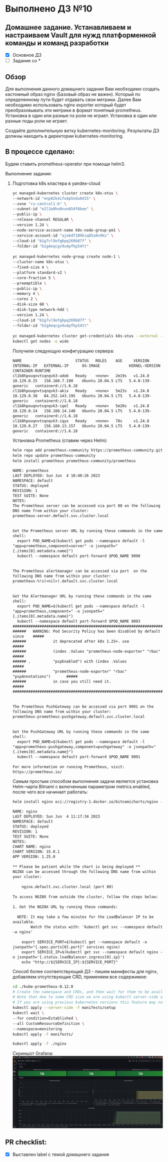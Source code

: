# Выполнено ДЗ №10 
## Домашнее задание. Устанавливаем и настраиваем Vault для нужд платформенной команды и команд разработки

 - [x] Основное ДЗ
 - [ ] Задание со *

## Обзор

Для выполнения данного домашнего задания Вам необходимо создать кастомный образ nginx (Базовый образ не важен). Который
по определенному пути будет отдавать свои метрики. Далее Вам необходимо использовать nginx exporter который будет 
преобразовывать эти метрики в формат понятный prometheus. Установка в один или разные ns роли не играет. Установка в 
один или разные поды роли не играет.

Создайте дополнительную ветку kubernetes-monitoring. Результаты ДЗ должны находить в директории kubernetes-monitoring.

## В процессе сделано:

Будем ставить prometheus-operator при помощи helm3.

Выполнение задания:
1. Подготовка k8s кластера в yandex-cloud
    ```bash
    yc managed-kubernetes cluster create k8s-otus \
    --network-id "enp02k4ifo4p5ndu0d15" \
    --zone "ru-central1-b" \
    --subnet-id "e2l3a8ho8nun654f6bee" \
    --public-ip \
    --release-channel REGULAR \
    --version 1.24 \
    --node-service-account-name k8s-node-group-pm1 \
    --service-account-id "ajebdf109kiq85a9v9ks" \
    --cloud-id "b1g7vl9ofg6pq269b87f" \
    --folder-id "b1g4eqcgv9u4pfhp54tt"
   
    yc managed-kubernetes node-group create node-1 \
    --cluster-name k8s-otus \
    --fixed-size 4 \
    --platform standard-v2 \
    --core-fraction 5 \
    --preemptible \
    --public-ip \
    --memory 4 \
    --cores 2 \
    --disk-size 60 \
    --disk-type network-hdd \
    --version 1.24 \
    --cloud-id "b1g7vl9ofg6pq269b87f" \
    --folder-id "b1g4eqcgv9u4pfhp54tt"
   
    yc managed-kubernetes cluster get-credentials k8s-otus --external --force --folder-id b1g4eqcgv9u4pfhp54tt
    kubectl get nodes -o wide
    ```
   Получили следующую конфигурацию сервера:
   ```text
   NAME                        STATUS   ROLES    AGE     VERSION   INTERNAL-IP   EXTERNAL-IP      OS-IMAGE             KERNEL-VERSION      CONTAINER-RUNTIME
   cl1b8hpouqnvtsqnqvk3-adob   Ready    <none>   2m19s   v1.24.8   10.129.0.25   158.160.7.190    Ubuntu 20.04.5 LTS   5.4.0-139-generic   containerd://1.6.18
   cl1b8hpouqnvtsqnqvk3-akix   Ready    <none>   5m23s   v1.24.8   10.129.0.38   84.252.143.195   Ubuntu 20.04.5 LTS   5.4.0-139-generic   containerd://1.6.18
   cl1b8hpouqnvtsqnqvk3-iqel   Ready    <none>   5m20s   v1.24.8   10.129.0.14   158.160.14.140   Ubuntu 20.04.5 LTS   5.4.0-139-generic   containerd://1.6.18
   cl1b8hpouqnvtsqnqvk3-iqyx   Ready    <none>   78s     v1.24.8   10.129.0.27   158.160.13.157   Ubuntu 20.04.5 LTS   5.4.0-139-generic   containerd://1.6.18
   ```
   Установка Prometheus (ставим через Helm):
   ```bash
   helm repo add prometheus-community https://prometheus-community.github.io/helm-charts
   helm repo update prometheus-community
   helm install prometheus prometheus-community/prometheus
   ```
   ```text
   NAME: prometheus
   LAST DEPLOYED: Sun Jun  4 10:40:26 2023
   NAMESPACE: default
   STATUS: deployed
   REVISION: 1
   TEST SUITE: None
   NOTES:
   The Prometheus server can be accessed via port 80 on the following DNS name from within your cluster:
   prometheus-server.default.svc.cluster.local
   
   
   Get the Prometheus server URL by running these commands in the same shell:
     export POD_NAME=$(kubectl get pods --namespace default -l "app=prometheus,component=server" -o jsonpath="{.items[0].metadata.name}")
     kubectl --namespace default port-forward $POD_NAME 9090
   
   
   The Prometheus alertmanager can be accessed via port  on the following DNS name from within your cluster:
   prometheus-%!s(<nil>).default.svc.cluster.local
   
   
   Get the Alertmanager URL by running these commands in the same shell:
     export POD_NAME=$(kubectl get pods --namespace default -l "app=prometheus,component=" -o jsonpath="{.items[0].metadata.name}")
     kubectl --namespace default port-forward $POD_NAME 9093
   #################################################################################
   ######   WARNING: Pod Security Policy has been disabled by default since    #####
   ######            it deprecated after k8s 1.25+. use                        #####
   ######            (index .Values "prometheus-node-exporter" "rbac"          #####
   ###### .          "pspEnabled") with (index .Values                         #####
   ######            "prometheus-node-exporter" "rbac" "pspAnnotations")       #####
   ######            in case you still need it.                                #####
   #################################################################################
   
   
   The Prometheus PushGateway can be accessed via port 9091 on the following DNS name from within your cluster:
   prometheus-prometheus-pushgateway.default.svc.cluster.local
   
   
   Get the PushGateway URL by running these commands in the same shell:
     export POD_NAME=$(kubectl get pods --namespace default -l "app=prometheus-pushgateway,component=pushgateway" -o jsonpath="{.items[0].metadata.name}")
     kubectl --namespace default port-forward $POD_NAME 9091
   
   For more information on running Prometheus, visit:
   https://prometheus.io/
   ```
   Самым простым способом выполнения задачи является установка Helm-чарта Bitnami с включенным параметром 
   metrics.enabled, после чего все начинает работать:
   ```bash
   helm install nginx oci://registry-1.docker.io/bitnamicharts/nginx --set metrics.enabled=true
   ```
   ```text
   NAME: nginx
   LAST DEPLOYED: Sun Jun  4 11:17:34 2023
   NAMESPACE: default
   STATUS: deployed
   REVISION: 1
   TEST SUITE: None
   NOTES:
   CHART NAME: nginx
   CHART VERSION: 15.0.1
   APP VERSION: 1.25.0
   
   ** Please be patient while the chart is being deployed **
   NGINX can be accessed through the following DNS name from within your cluster:
   
       nginx.default.svc.cluster.local (port 80)
   
   To access NGINX from outside the cluster, follow the steps below:
   
   1. Get the NGINX URL by running these commands:
   
     NOTE: It may take a few minutes for the LoadBalancer IP to be available.
           Watch the status with: 'kubectl get svc --namespace default -w nginx'
   
       export SERVICE_PORT=$(kubectl get --namespace default -o jsonpath="{.spec.ports[0].port}" services nginx)
       export SERVICE_IP=$(kubectl get svc --namespace default nginx -o jsonpath='{.status.loadBalancer.ingress[0].ip}')
       echo "http://${SERVICE_IP}:${SERVICE_PORT}"
   ```
   Способ более соответствующий ДЗ - пишем манифесты для nginx, добавляем отсутствующие CRD, применяем все содержимое:
   ```bash
   cd ./kube-prometheus-0.12.0
   # Create the namespace and CRDs, and then wait for them to be available before creating the remaining resources
   # Note that due to some CRD size we are using kubectl server-side apply feature which is generally available since kubernetes 1.22.
   # If you are using previous kubernetes versions this feature may not be available and you would need to use kubectl create instead.
   kubectl apply --server-side -f manifests/setup
   kubectl wait \
   --for condition=Established \
   --all CustomResourceDefinition \
   --namespace=monitoring
   kubectl apply -f manifests/
   ```
   ```bash
   kubectl apply -f ./nginx
   ```
   Скриншот Grafana:
   ![img.png](img.png)

## PR checklist:
 - [x] Выставлен label с темой домашнего задания
